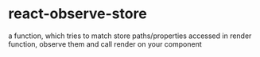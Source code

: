 # react-observe-store
a function, which tries to match store paths/properties accessed in render function, observe them and call render on your component
